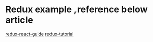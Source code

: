 # Redux example ,reference below article
[redux-react-guide](https://www.taniarascia.com/redux-react-guide)
[redux-tutorial](https://daveceddia.com/redux-tutorial/)
